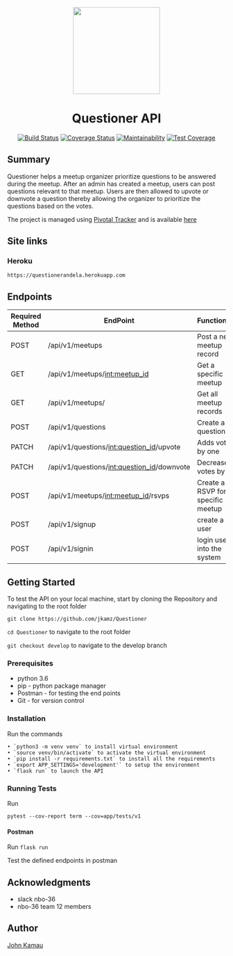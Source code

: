 <div align="center">

<img width=200 src="https://jkamz.github.io/Questioner/UI/static/images/logo.png">

# Questioner API

[![Build Status](https://travis-ci.org/jkamz/Questioner.svg?branch=develop)](https://travis-ci.org/jkamz/Questioner) [![Coverage Status](https://coveralls.io/repos/github/jkamz/Questioner/badge.svg?branch=develop)](https://coveralls.io/github/jkamz/Questioner?branch=develop)   [![Maintainability](https://api.codeclimate.com/v1/badges/ccc01049d9b2db4cf789/maintainability)](https://codeclimate.com/github/jkamz/Questioner/maintainability) [![Test Coverage](https://api.codeclimate.com/v1/badges/ccc01049d9b2db4cf789/test_coverage)](https://codeclimate.com/github/jkamz/Questioner/test_coverage)

</div>

## Summary
Questioner helps a meetup organizer prioritize questions to be answered during the meetup. After an admin has created a meetup, users can post questions relevant to that meetup. Users are then allowed to upvote or downvote a question thereby allowing the organizer to prioritize the questions based on the votes.

The project is managed using [Pivotal Tracker](https://www.pivotaltracker.com) and is available [here](https://www.pivotaltracker.com/n/projects/2235485)

## Site links
### Heroku

`https://questionerandela.herokuapp.com`

## Endpoints

Required Method       | EndPoint       | Functionality |
------------- | ------------- | ---------------
POST  | /api/v1/meetups  | Post a new meetup record   |
GET  | /api/v1/meetups/<int:meetup_id>  | Get a specific meetup   |
GET  | /api/v1/meetups/   | Get all meetup records   |
POST  | /api/v1/questions | Create a question.
PATCH | /api/v1/questions/<int:question_id>/upvote | Adds votes by one |
PATCH | /api/v1/questions/<int:question_id>/downvote | Decreases votes by one  |
POST | /api/v1/meetups/<int:meetup_id>/rsvps | Create a RSVP for a specific meetup
POST  | /api/v1/signup  | create a new user |
POST  | /api/v1/signin  | login user into the system |


## Getting Started

To test the API on your local machine, start by cloning the Repository and navigating to the root folder

`git clone https://github.com/jkamz/Questioner`

`cd Questioner` to navigate to the root folder

`git checkout develop` to navigate to the develop branch


### Prerequisites
- python 3.6
- pip - python package manager
- Postman - for testing the end points
- Git - for version control

### Installation
Run the commands

    • `python3 -m venv venv` to install virtual environment
    • `source venv/bin/activate` to activate the virtual environment
    • `pip install -r requirements.txt` to install all the requirements
    • `export APP_SETTINGS='development'` to setup the environment
    • `flask run` to launch the API

### Running Tests
Run

`pytest --cov-report term --cov=app/tests/v1`

#### Postman

Run `flask run`

Test the defined endpoints in postman

## Acknowledgments
- slack nbo-36
- nbo-36 team 12 members

## Author

[John Kamau](https://github.com/jkamz)

